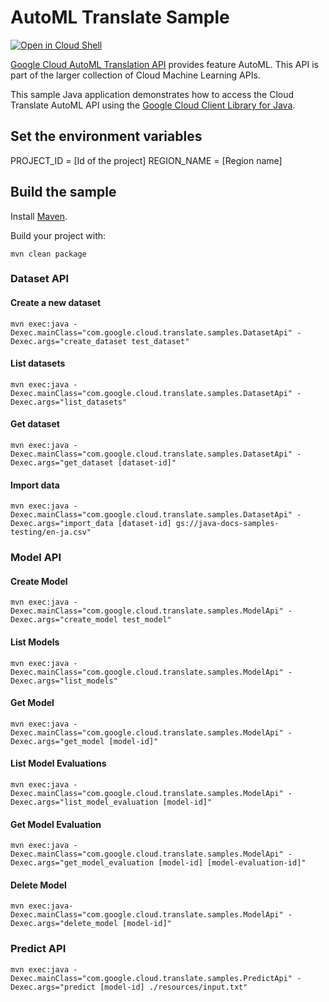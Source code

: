 # AutoML Translate Sample

<a href="https://console.cloud.google.com/cloudshell/open?git_repo=https://github.com/GoogleCloudPlatform/java-docs-samples&page=editor&open_in_editor=vision/beta/cloud-client/README.md">
<img alt="Open in Cloud Shell" src ="http://gstatic.com/cloudssh/images/open-btn.png"></a>

[Google Cloud AutoML Translation API][translate] provides feature AutoML.
This API is part of the larger collection of Cloud Machine Learning APIs.

This sample Java application demonstrates how to access the Cloud Translate AutoML API
using the [Google Cloud Client Library for Java][google-cloud-java].

[translate]: https://cloud.google.com/translate/automl/docs/
[google-cloud-java]: https://github.com/GoogleCloudPlatform/google-cloud-java

## Set the environment variables

PROJECT_ID = [Id of the project]
REGION_NAME = [Region name]

## Build the sample

Install [Maven](http://maven.apache.org/).

Build your project with:

```
mvn clean package
```

### Dataset API

#### Create a new dataset
```
mvn exec:java -Dexec.mainClass="com.google.cloud.translate.samples.DatasetApi" -Dexec.args="create_dataset test_dataset"
```

#### List datasets
```
mvn exec:java -Dexec.mainClass="com.google.cloud.translate.samples.DatasetApi" -Dexec.args="list_datasets"
```

#### Get dataset
```
mvn exec:java -Dexec.mainClass="com.google.cloud.translate.samples.DatasetApi" -Dexec.args="get_dataset [dataset-id]"
```

#### Import data
```
mvn exec:java -Dexec.mainClass="com.google.cloud.translate.samples.DatasetApi" -Dexec.args="import_data [dataset-id] gs://java-docs-samples-testing/en-ja.csv"
```

### Model API

#### Create Model
```
mvn exec:java -Dexec.mainClass="com.google.cloud.translate.samples.ModelApi" -Dexec.args="create_model test_model"
```

#### List Models
```
mvn exec:java -Dexec.mainClass="com.google.cloud.translate.samples.ModelApi" -Dexec.args="list_models"
```

#### Get Model
```
mvn exec:java -Dexec.mainClass="com.google.cloud.translate.samples.ModelApi" -Dexec.args="get_model [model-id]"
```

#### List Model Evaluations
```
mvn exec:java -Dexec.mainClass="com.google.cloud.translate.samples.ModelApi" -Dexec.args="list_model_evaluation [model-id]"
```

#### Get Model Evaluation
```
mvn exec:java -Dexec.mainClass="com.google.cloud.translate.samples.ModelApi" -Dexec.args="get_model_evaluation [model-id] [model-evaluation-id]"
```

#### Delete Model
```
mvn exec:java-Dexec.mainClass="com.google.cloud.translate.samples.ModelApi" -Dexec.args="delete_model [model-id]"
```
### Predict API

```
mvn exec:java -Dexec.mainClass="com.google.cloud.translate.samples.PredictApi" -Dexec.args="predict [model-id] ./resources/input.txt"
```


